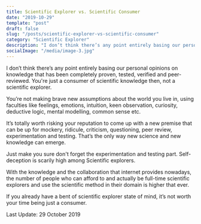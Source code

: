 ```yaml
---
title: Scientific Explorer vs. Scientific Consumer
date: "2019-10-29"
template: "post"
draft: false
slug: "/posts/scientific-explorer-vs-scientific-consumer"
category: "Scientific Explorer"
description: "I don’t think there’s any point entirely basing our personal opinions on knowledge that has been completely proven, tested, verified and peer-reviewed. You're just a consumer of scientific knowledge then, not a scientific explorer."
socialImage: "/media/image-3.jpg"
---
```


I don’t think there’s any point entirely basing our personal opinions on knowledge that has been completely proven, tested, verified and peer-reviewed. You're just a consumer of scientific knowledge then, not a scientific explorer.

You’re not making brave new assumptions about the world you live in, using faculties like feelings, emotions, intuition, keen observation, curiosity, deductive logic, mental modelling, common sense etc.

It’s totally worth risking your reputation to come up with a new premise that can be up for mockery, ridicule, criticism, questioning, peer review, experimentation and testing. That’s the only way new science and new knowledge can emerge.

Just make you sure don't forget the experimentation and testing part. Self-deception is scarily high among Scientific explorers.

With the knowledge and the collaboration that internet provides nowadays, the number of people who can afford to and actually be full-time scientific explorers and use the scientific method in their domain is higher that ever.


If you already have a bent of scientific explorer state of mind, it’s not worth your time being just a consumer.

Last Update: 29 October 2019
